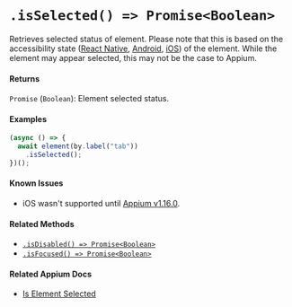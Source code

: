# `.isSelected() => Promise<Boolean>`

Retrieves selected status of element. Please note that this is based on the accessibility state ([React Native](https://facebook.github.io/react-native/docs/accessibility#accessibilitystates-ios-android), [Android](https://developer.android.com/reference/android/view/accessibility/AccessibilityNodeInfo#isSelected%28%29), [iOS](https://developer.apple.com/documentation/uikit/uiaccessibility/uiaccessibilitytraits/1620197-selected)) of the element. While the element may appear selected, this may not be the case to Appium.

#### Returns

`Promise` (`Boolean`): Element selected status.

#### Examples

```javascript
(async () => {
  await element(by.label("tab"))
    .isSelected();
})();
```

#### Known Issues

- iOS wasn't supported until [Appium v1.16.0](https://github.com/appium/appium/releases/tag/v1.16.0). 

#### Related Methods

- [`.isDisabled() => Promise<Boolean>`](./isDisabled.md)
- [`.isFocused() => Promise<Boolean>`](./isFocused.md)

#### Related Appium Docs

- [Is Element Selected](http://appium.io/docs/en/commands/element/attributes/selected/)